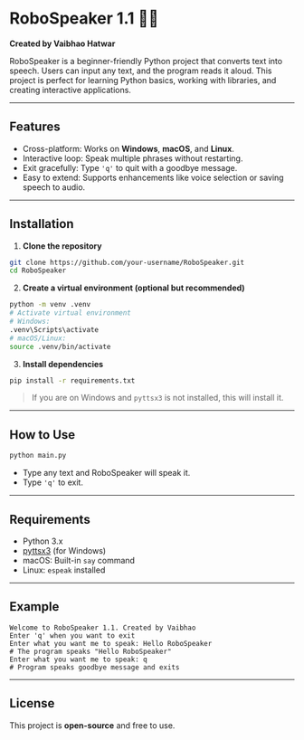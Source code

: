 # RoboSpeaker 1.1 💞🤖

**Created by Vaibhao Hatwar**

RoboSpeaker is a beginner-friendly Python project that converts text into speech. Users can input any text, and the program reads it aloud. This project is perfect for learning Python basics, working with libraries, and creating interactive applications.

---

## Features

* Cross-platform: Works on **Windows**, **macOS**, and **Linux**.
* Interactive loop: Speak multiple phrases without restarting.
* Exit gracefully: Type `'q'` to quit with a goodbye message.
* Easy to extend: Supports enhancements like voice selection or saving speech to audio.

---

## Installation

1. **Clone the repository**

```bash
git clone https://github.com/your-username/RoboSpeaker.git
cd RoboSpeaker
```

2. **Create a virtual environment (optional but recommended)**

```bash
python -m venv .venv
# Activate virtual environment
# Windows:
.venv\Scripts\activate
# macOS/Linux:
source .venv/bin/activate
```

3. **Install dependencies**

```bash
pip install -r requirements.txt
```

> If you are on Windows and `pyttsx3` is not installed, this will install it.

---

## How to Use

```bash
python main.py
```

* Type any text and RoboSpeaker will speak it.
* Type `'q'` to exit.

---

## Requirements

* Python 3.x
* [pyttsx3](https://pypi.org/project/pyttsx3/) (for Windows)
* macOS: Built-in `say` command
* Linux: `espeak` installed

---

## Example

```
Welcome to RoboSpeaker 1.1. Created by Vaibhao
Enter 'q' when you want to exit
Enter what you want me to speak: Hello RoboSpeaker
# The program speaks "Hello RoboSpeaker"
Enter what you want me to speak: q
# Program speaks goodbye message and exits
```

---

## License

This project is **open-source** and free to use.
